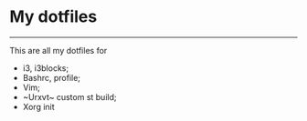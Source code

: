 # My dotfiles

---

This are all my dotfiles for

- i3, i3blocks;
- Bashrc, profile;
- Vim;
- ~Urxvt~ custom st build;
- Xorg init
